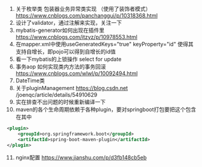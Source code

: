 1. 关于枚举类 包装器业务异常类实现 （使用了装饰者模式）
https://www.cnblogs.com/panchanggui/p/10318368.html
2. 设计了validator，通过注解来实现，关注一下
3. mybatis-generator如何出现在插件里 https://www.cnblogs.com/itzyz/p/10978553.html
4. 在mapper.xml中使用useGeneratedKeys="true" keyProperty="id" 使得其支持自增长，即pojo可以得到自增长的id值
5. 看一下mybatis的上锁操作 select for update
6. 事务aop 如何实现类内方法的事务回滚 https://www.cnblogs.com/wlwl/p/10092494.html
7. DateTime类
8. 关于pluginManagement https://blog.csdn.net /joenqc/article/details/54910629
9. 实在排查不出问题的时候重新编译一下
10. maven的各个生命周期依赖于各种plugin，要对springboot打包要把这个包含在其中
```xml
<plugin>
    <groupId>org.springframework.boot</groupId>
    <artifactId>spring-boot-maven-plugin</artifactId>
</plugin>
```
11. nginx配置 https://www.jianshu.com/p/d3fb148cb5eb